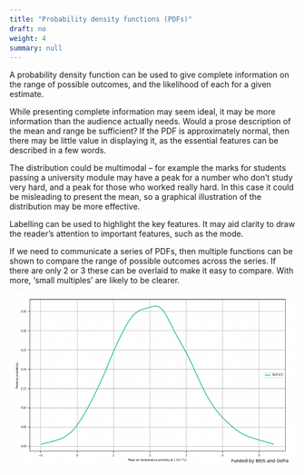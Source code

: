 ```yaml
---
title: "Probability density functions (PDFs)"
draft: no
weight: 4
summary: null
---
```


A probability density function can be used to give complete information on the range of possible outcomes, and the likelihood of each for a given estimate.

While presenting complete information may seem ideal, it may be more information than the audience actually needs. Would a prose description of the mean and range be sufficient? If the PDF is approximately normal, then there may be little value in displaying it, as the essential features can be described in a few words.

The distribution could be multimodal – for example the marks for students passing a university module may have a peak for a number who don’t study very hard, and a peak for those who worked really hard. In this case it could be misleading to present the mean, so a graphical illustration of the distribution may be more effective.

Labelling can be used to highlight the key features. It may aid clarity to draw the reader’s attention to important features, such as the mode.

If we need to communicate a series of PDFs, then multiple functions can be shown to compare the range of possible outcomes across the series. If there are only 2 or 3 these can be overlaid to make it easy to compare. With more, ‘small multiples’ are likely to be clearer.

![Example: [Change in Air Temperature for 2080-2099, Met Office (pdf)](https://www.metoffice.gov.uk/binaries/content/assets/metofficegovuk/pdf/research/ukcp/ukcp18-guidance---how-to-use-the-cdf-and-pdf-plots.pdf). The graph shows the expected change in air temperature in 2080-99 compared to 1981-2000 for a medium emission scenario.](images/pdf.png)



